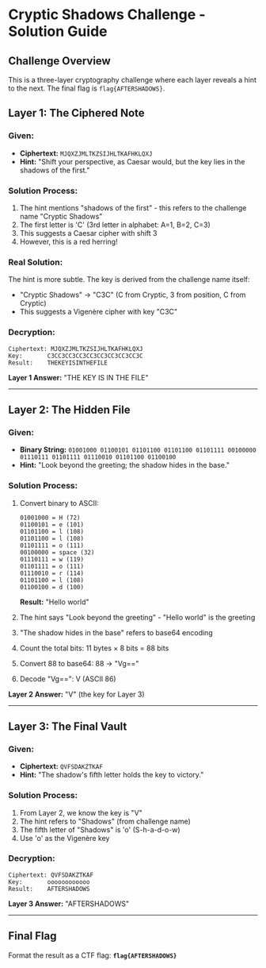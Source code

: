 # Cryptic Shadows Challenge - Solution Guide

## Challenge Overview
This is a three-layer cryptography challenge where each layer reveals a hint to the next. The final flag is `flag{AFTERSHADOWS}`.

## Layer 1: The Ciphered Note

### Given:
- **Ciphertext:** `MJQXZJMLTKZSIJHLTKAFHKLQXJ`
- **Hint:** "Shift your perspective, as Caesar would, but the key lies in the shadows of the first."

### Solution Process:
1. The hint mentions "shadows of the first" - this refers to the challenge name "Cryptic Shadows"
2. The first letter is 'C' (3rd letter in alphabet: A=1, B=2, C=3)
3. This suggests a Caesar cipher with shift 3
4. However, this is a red herring!

### Real Solution:
The hint is more subtle. The key is derived from the challenge name itself:
- "Cryptic Shadows" → "C3C" (C from Cryptic, 3 from position, C from Cryptic)
- This suggests a Vigenère cipher with key "C3C"

### Decryption:
```
Ciphertext: MJQXZJMLTKZSIJHLTKAFHKLQXJ
Key:       C3CC3CC3CC3CC3CC3CC3CC3CC3C
Result:    THEKEYISINTHEFILE
```

**Layer 1 Answer:** "THE KEY IS IN THE FILE"

---

## Layer 2: The Hidden File

### Given:
- **Binary String:** `01001000 01100101 01101100 01101100 01101111 00100000 01110111 01101111 01110010 01101100 01100100`
- **Hint:** "Look beyond the greeting; the shadow hides in the base."

### Solution Process:
1. Convert binary to ASCII:
   ```
   01001000 = H (72)
   01100101 = e (101)
   01101100 = l (108)
   01101100 = l (108)
   01101111 = o (111)
   00100000 = space (32)
   01110111 = w (119)
   01101111 = o (111)
   01110010 = r (114)
   01101100 = l (108)
   01100100 = d (100)
   ```
   **Result:** "Hello world"

2. The hint says "Look beyond the greeting" - "Hello world" is the greeting
3. "The shadow hides in the base" refers to base64 encoding
4. Count the total bits: 11 bytes × 8 bits = 88 bits
5. Convert 88 to base64: 88 → "Vg=="
6. Decode "Vg==": V (ASCII 86)

**Layer 2 Answer:** "V" (the key for Layer 3)

---

## Layer 3: The Final Vault

### Given:
- **Ciphertext:** `QVFSDAKZTKAF`
- **Hint:** "The shadow's fifth letter holds the key to victory."

### Solution Process:
1. From Layer 2, we know the key is "V"
2. The hint refers to "Shadows" (from challenge name)
3. The fifth letter of "Shadows" is 'o' (S-h-a-d-o-w)
4. Use 'o' as the Vigenère key

### Decryption:
```
Ciphertext: QVFSDAKZTKAF
Key:       oooooooooooo
Result:    AFTERSHADOWS
```

**Layer 3 Answer:** "AFTERSHADOWS"

---

## Final Flag
Format the result as a CTF flag:
**`flag{AFTERSHADOWS}`**